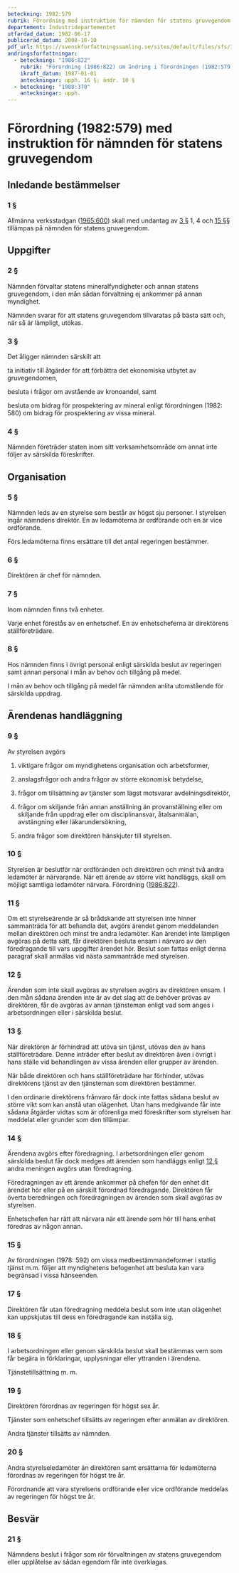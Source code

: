 ```yaml
---
beteckning: 1982:579
rubrik: Förordning med instruktion för nämnden för statens gruvegendom
departement: Industridepartementet
utfardad_datum: 1982-06-17
publicerad_datum: 2008-10-10
pdf_url: https://svenskforfattningssamling.se/sites/default/files/sfs/1982-06/SFS1982-579.pdf
andringsforfattningar:
  - beteckning: "1986:822"
    rubrik: "Förordning (1986:822) om ändring i förordningen (1982:579) med instruktion för nämnden för statens gruvegendom"
    ikraft_datum: 1987-01-01
    anteckningar: upph. 16 §; ändr. 10 §
  - beteckning: "1988:370"
    anteckningar: upph.
---
```


# Förordning (1982:579) med instruktion för nämnden för statens gruvegendom

## Inledande bestämmelser

### 1 §

Allmänna verksstadgan ([1965:600](https://selex.se/eli/sfs/1965/600)) skall med undantag av [3 §](#3) 1, 4 och [15 §](#15)§ tillämpas på nämnden för statens gruvegendom.

## Uppgifter

### 2 §

Nämnden förvaltar statens mineralfyndigheter och annan statens gruvegendom, i den mån sådan förvaltning ej ankommer på annan myndighet.

Nämnden svarar för att statens gruvegendom tillvaratas på bästa sätt och, när så är lämpligt, utökas.

### 3 §

Det åligger nämnden särskilt att

ta initiativ till åtgärder för att förbättra det ekonomiska utbytet av gruvegendomen,

besluta i frågor om avstående av kronoandel, samt

besluta om bidrag för prospektering av mineral enligt förordningen (1982: 580) om bidrag för prospektering av vissa mineral.

### 4 §

Nämnden företräder staten inom sitt verksamhetsområde om annat inte följer av särskilda föreskrifter.

## Organisation

### 5 §

Nämnden leds av en styrelse som består av högst sju personer. I styrelsen ingår nämndens direktör. En av ledamöterna är ordförande och en är vice ordförande.

Förs ledamöterna finns ersättare till det antal regeringen bestämmer.

### 6 §

Direktören är chef för nämnden.

### 7 §

Inom nämnden finns två enheter.

Varje enhet förestås av en enhetschef. En av enhetscheferna är direktörens ställföreträdare.

### 8 §

Hos nämnden finns i övrigt personal enligt särskilda beslut av regeringen samt annan personal i mån av behov och tillgång på medel.

I mån av behov och tillgång på medel får nämnden anlita utomstående för särskilda uppdrag.

## Ärendenas handläggning

### 9 §

Av styrelsen avgörs

1. viktigare frågor om myndighetens organisation och arbetsformer,

2. anslagsfrågor och andra frågor av större ekonomisk betydelse,

3. frågor om tillsättning av tjänster som lägst motsvarar avdelningsdirektör,

4. frågor om skiljande från annan anställning än provanställning eller om skiljande från uppdrag eller om disciplinansvar, åtalsanmälan, avstängning eller läkarundersökning,

5. andra frågor som direktören hänskjuter till styrelsen.

### 10 §

Styrelsen är beslutför när ordföranden och direktören och minst två andra ledamöter är närvarande. När ett ärende av större vikt handläggs, skall om möjligt samtliga ledamöter närvara. Förordning ([1986:822](https://selex.se/eli/sfs/1986/822)).

### 11 §

Om ett styrelseärende är så brådskande att styrelsen inte hinner sammanträda för att behandla det, avgörs ärendet genom meddelanden mellan direktören och minst tre andra ledamöter. Kan ärendet inte lämpligen avgöras på detta sätt, får direktören besluta ensam i närvaro av den föredragande till vars uppgifter ärendet hör. Beslut som fattas enligt denna paragraf skall anmälas vid nästa sammanträde med styrelsen.

### 12 §

Ärenden som inte skall avgöras av styrelsen avgörs av direktören ensam. I den mån sådana ärenden inte är av det slag att de behöver prövas av direktören, får de avgöras av annan tjänsteman enligt vad som anges i arbetsordningen eller i särskilda beslut.

### 13 §

När direktören är förhindrad att utöva sin tjänst, utövas den av hans ställföreträdare. Denne inträder efter beslut av direktören även i övrigt i hans ställe vid behandlingen av vissa ärenden eller grupper av ärenden.

När både direktören och hans ställföreträdare har förhinder, utövas direktörens tjänst av den tjänsteman som direktören bestämmer.

I den ordinarie direktörens frånvaro får dock inte fattas sådana beslut av större vikt som kan anstå utan olägenhet. Utan hans medgivande får inte sådana åtgärder vidtas som är oförenliga med föreskrifter som styrelsen har meddelat eller grunder som den tillämpar.

### 14 §

Ärendena avgörs efter föredragning. I arbetsordningen eller genom särskilda beslut får dock medges att ärenden som handläggs enligt [12 §](#12) andra meningen avgörs utan föredragning.

Föredragningen av ett ärende ankommer på chefen för den enhet dit ärendet hör eller på en särskilt förordnad föredragande. Direktören får överta beredningen och föredragningen av ärenden som skall avgöras av styrelsen.

Enhetschefen har rätt att närvara när ett ärende som hör till hans enhet föredras av någon annan.

### 15 §

Av förordningen (1978: 592) om vissa medbestämmandeformer i statlig tjänst m.m. följer att myndighetens befogenhet att besluta kan vara begränsad i vissa hänseenden.

### 17 §

Direktören får utan föredragning meddela beslut som inte utan olägenhet kan uppskjutas till dess en föredragande kan inställa sig.

### 18 §

I arbetsordningen eller genom särskilda beslut skall bestämmas vem som får begära in förklaringar, upplysningar eller yttranden i ärendena.

Tjänstetillsättning m. m.

### 19 §

Direktören förordnas av regeringen för högst sex år.

Tjänster som enhetschef tillsätts av regeringen efter anmälan av direktören.

Andra tjänster tillsätts av nämnden.

### 20 §

Andra styrelseledamöter än direktören samt ersättarna för ledamöterna förordnas av regeringen för högst tre år.

Förordnande att vara styrelsens ordförande eller vice ordförande meddelas av regeringen för högst tre år.

## Besvär

### 21 §

Nämndens beslut i frågor som rör förvaltningen av statens gruvegendom eller upplåtelse av sådan egendom får inte överklagas.